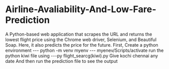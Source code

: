 # Airline-Avaliability-And-Low-Fare-Prediction
A Python-based web application that scrapes the URL and returns the lowest flight price using the Chrome web driver, Selenium, and Beautiful Soap. Here, it also predicts the price for the future.
First, Create a python environment
--- python -m venv myenv 
--- myenev/Scripts/activate
run the python kiwi file using ---py flight_searcg(kiwi).py
Give kochi chennai
any  date
And then run the prediction file to see the output
